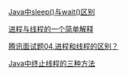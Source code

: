 [Java中sleep()与wait()区别](https://blog.csdn.net/u012050154/article/details/50903326)

[进程与线程的一个简单解释](http://www.ruanyifeng.com/blog/2013/04/processes_and_threads.html)

[腾讯面试题04.进程和线程的区别？](https://blog.csdn.net/mxsgoden/article/details/8821936)

[Java中终止线程的三种方法](https://www.jianshu.com/p/7e3f3169469e)